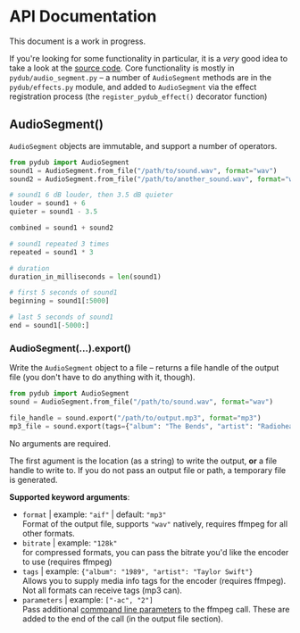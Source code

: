 # API Documentation

This document is a work in progress.

If you're looking for some functionality in particular, it is a *very* good idea to take a look at the [source code](https://github.com/jiaaro/pydub). Core functionality is mostly in `pydub/audio_segment.py` – a number of `AudioSegment` methods are in the `pydub/effects.py` module, and added to `AudioSegment` via the effect registration process (the `register_pydub_effect()` decorator function)

## AudioSegment()

`AudioSegment` objects are immutable, and support a number of operators.

```python
from pydub import AudioSegment
sound1 = AudioSegment.from_file("/path/to/sound.wav", format="wav")
sound2 = AudioSegment.from_file("/path/to/another_sound.wav", format="wav")

# sound1 6 dB louder, then 3.5 dB quieter
louder = sound1 + 6
quieter = sound1 - 3.5

combined = sound1 + sound2

# sound1 repeated 3 times
repeated = sound1 * 3

# duration
duration_in_milliseconds = len(sound1)

# first 5 seconds of sound1
beginning = sound1[:5000]

# last 5 seconds of sound1
end = sound1[-5000:]
```

### AudioSegment(…).export()

Write the `AudioSegment` object to a file – returns a file handle of the output file (you don't have to do anything with it, though).

```python
from pydub import AudioSegment
sound = AudioSegment.from_file("/path/to/sound.wav", format="wav")

file_handle = sound.export("/path/to/output.mp3", format="mp3")
mp3_file = sound.export(tags={"album": "The Bends", "artist": "Radiohead"}, bitrate="192k")
```

No arguments are required. 

The first agument is the location (as a string) to write the output, **or** a file handle to write to. If you do not pass an output file or path, a temporary file is generated.

**Supported keyword arguments**:

- `format` | example: `"aif"` | default: `"mp3"`  
  Format of the output file, supports `"wav"` natively, requires ffmpeg for all other formats.
- `bitrate` | example: `"128k"`  
  for compressed formats, you can pass the bitrate you'd like the encoder to use (requires ffmpeg)
- `tags` | example: `{"album": "1989", "artist": "Taylor Swift"}`  
  Allows you to supply media info tags for the encoder (requires ffmpeg). Not all formats can receive tags (mp3 can).
- `parameters` | example: `["-ac", "2"]`  
  Pass additional [commpand line parameters](https://www.ffmpeg.org/ffmpeg.html) to the ffmpeg call. These are added to the end of the call (in the output file section).
